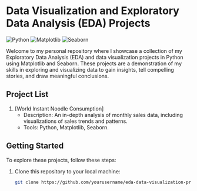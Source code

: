 # Data Visualization and Exploratory Data Analysis (EDA) Projects

![Python](https://img.shields.io/badge/Python-3.x-blue.svg)
![Matplotlib](https://img.shields.io/badge/Matplotlib-3.x-green.svg)
![Seaborn](https://img.shields.io/badge/Seaborn-0.x-yellow.svg)

Welcome to my personal repository where I showcase a collection of my Exploratory Data Analysis (EDA) and data visualization projects in Python using Matplotlib and Seaborn. These projects are a demonstration of my skills in exploring and visualizing data to gain insights, tell compelling stories, and draw meaningful conclusions.

## Project List

1. [World Instant Noodle Consumption]
   - Description: An in-depth analysis of monthly sales data, including visualizations of sales trends and patterns.
   - Tools: Python, Matplotlib, Seaborn.

## Getting Started

To explore these projects, follow these steps:

1. Clone this repository to your local machine:

   ```bash
   git clone https://github.com/yourusername/eda-data-visualization-projects.git
